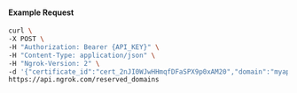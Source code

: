<!-- Code generated for API Clients. DO NOT EDIT. -->

#### Example Request

```bash
curl \
-X POST \
-H "Authorization: Bearer {API_KEY}" \
-H "Content-Type: application/json" \
-H "Ngrok-Version: 2" \
-d '{"certificate_id":"cert_2nJI0WJwHHmqfDFaSPX9p0xAM20","domain":"myapp.mydomain.com","region":"us"}' \
https://api.ngrok.com/reserved_domains
```
